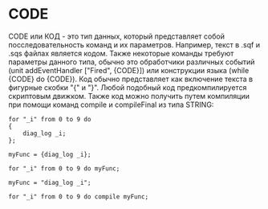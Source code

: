 # CODE
CODE или КОД - это тип данных, который представляет собой посследовательность команд и их параметров. Например, текст в .sqf и .sqs файлах является кодом. Также некоторые команды требуют параметры данного типа, обычно это обработчики различных событий (unit addEventHandler ["Fired", {CODE}]) или конструкции языка (while {CODE} do {CODE}).
Код обычно представляет как включение текста в фигурные скобки "{" и "}". Любой подобный код предкомпилируется скриптовым движком. Также код можно получить путем компиляции при помощи команд compile и compileFinal из типа STRING:
```
for "_i" from 0 to 9 do
{
    diag_log _i;
};
```
```
myFunc = {diag_log _i};

for "_i" from 0 to 9 do myFunc;
```
```
myFunc = "diag_log _i";

for "_i" from 0 to 9 do compile myFunc;
```